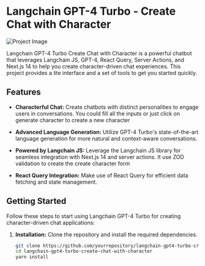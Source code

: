 

# Langchain GPT-4 Turbo - Create Chat with Character

![Project Image](https://gcdnb.pbrd.co/images/6pxj8bCEOuw5.png?o=1)

Langchain GPT-4 Turbo Create Chat with Character is a powerful chatbot that leverages Langchain JS, GPT-4, React Query, Server Actions, and Next.js 14 to help you create character-driven chat experiences. This project provides a lite interface and a set of tools to get you started quickly.

## Features

- **Characterful Chat:** Create chatbots with distinct personalities to engage users in conversations. You could fill all the inputs or just click on generate character to create a new character

- **Advanced Language Generation:** Utilize GPT-4 Turbo's state-of-the-art language generation for more natural and context-aware conversations.

- **Powered by Langchain JS:** Leverage the Langchain JS library for seamless integration with Next.js 14 and server actions. It use ZOD validation to create the create character form

- **React Query Integration:** Make use of React Query for efficient data fetching and state management.

## Getting Started

Follow these steps to start using Langchain GPT-4 Turbo for creating character-driven chat applications:

1. **Installation:** Clone the repository and install the required dependencies.

   ```bash
   git clone https://github.com/yourrepository/langchain-gpt4-turbo-create-chat-with-character.git
   cd langchain-gpt4-turbo-create-chat-with-character
   yarn install
